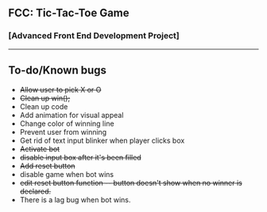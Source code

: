 ## FCC: Tic-Tac-Toe Game
### [Advanced Front End Development Project]
-----
## To-do/Known bugs
* ~~Allow user to pick X or O~~
* ~~Clean up win();~~
* Clean up code
* Add animation for visual appeal
* Change color of winning line
* Prevent user from winning
* Get rid of text input blinker when player clicks box
* ~~Activate bot~~
* ~~disable input box after it's been filled~~
* ~~Add reset button~~
* disable game when bot wins
* ~~edit reset button function -- button doesn't show when no winner is declared.~~
* There is a lag bug when bot wins.
